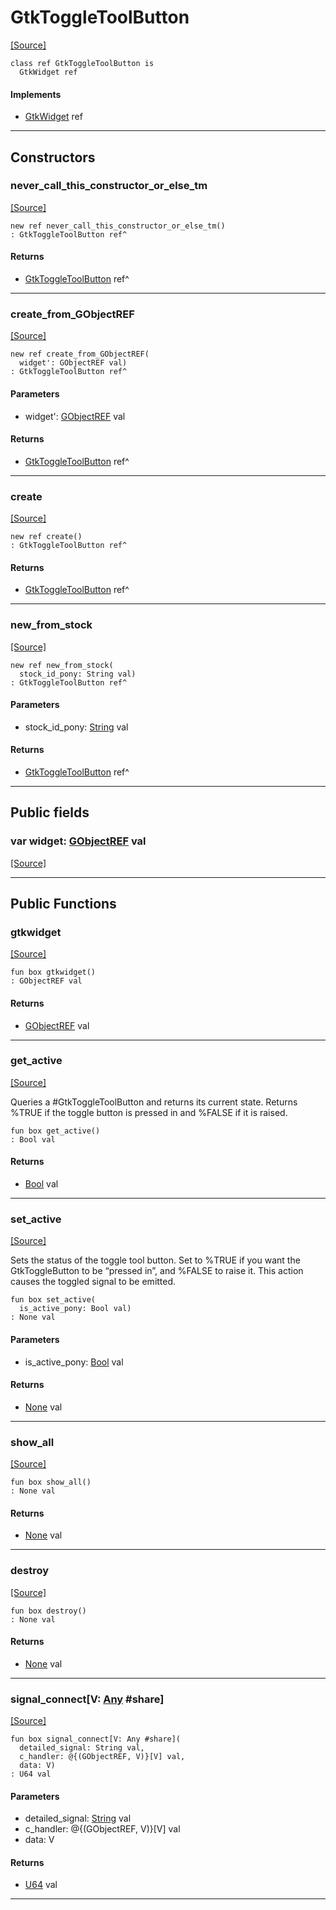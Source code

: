 # GtkToggleToolButton
<span class="source-link">[[Source]](src/gtk3/GtkToggleToolButton.md#L6)</span>
```pony
class ref GtkToggleToolButton is
  GtkWidget ref
```

#### Implements

* [GtkWidget](gtk3-GtkWidget.md) ref

---

## Constructors

### never_call_this_constructor_or_else_tm
<span class="source-link">[[Source]](src/gtk3/GtkToggleToolButton.md#L10)</span>


```pony
new ref never_call_this_constructor_or_else_tm()
: GtkToggleToolButton ref^
```

#### Returns

* [GtkToggleToolButton](gtk3-GtkToggleToolButton.md) ref^

---

### create_from_GObjectREF
<span class="source-link">[[Source]](src/gtk3/GtkToggleToolButton.md#L13)</span>


```pony
new ref create_from_GObjectREF(
  widget': GObjectREF val)
: GtkToggleToolButton ref^
```
#### Parameters

*   widget': [GObjectREF](gtk3-..-gobject-GObjectREF.md) val

#### Returns

* [GtkToggleToolButton](gtk3-GtkToggleToolButton.md) ref^

---

### create
<span class="source-link">[[Source]](src/gtk3/GtkToggleToolButton.md#L17)</span>


```pony
new ref create()
: GtkToggleToolButton ref^
```

#### Returns

* [GtkToggleToolButton](gtk3-GtkToggleToolButton.md) ref^

---

### new_from_stock
<span class="source-link">[[Source]](src/gtk3/GtkToggleToolButton.md#L20)</span>


```pony
new ref new_from_stock(
  stock_id_pony: String val)
: GtkToggleToolButton ref^
```
#### Parameters

*   stock_id_pony: [String](builtin-String.md) val

#### Returns

* [GtkToggleToolButton](gtk3-GtkToggleToolButton.md) ref^

---

## Public fields

### var widget: [GObjectREF](gtk3-..-gobject-GObjectREF.md) val
<span class="source-link">[[Source]](src/gtk3/GtkToggleToolButton.md#L7)</span>



---

## Public Functions

### gtkwidget
<span class="source-link">[[Source]](src/gtk3/GtkToggleToolButton.md#L9)</span>


```pony
fun box gtkwidget()
: GObjectREF val
```

#### Returns

* [GObjectREF](gtk3-..-gobject-GObjectREF.md) val

---

### get_active
<span class="source-link">[[Source]](src/gtk3/GtkToggleToolButton.md#L24)</span>


Queries a #GtkToggleToolButton and returns its current state.
Returns %TRUE if the toggle button is pressed in and %FALSE if it is raised.


```pony
fun box get_active()
: Bool val
```

#### Returns

* [Bool](builtin-Bool.md) val

---

### set_active
<span class="source-link">[[Source]](src/gtk3/GtkToggleToolButton.md#L31)</span>


Sets the status of the toggle tool button. Set to %TRUE if you
want the GtkToggleButton to be “pressed in”, and %FALSE to raise it.
This action causes the toggled signal to be emitted.


```pony
fun box set_active(
  is_active_pony: Bool val)
: None val
```
#### Parameters

*   is_active_pony: [Bool](builtin-Bool.md) val

#### Returns

* [None](builtin-None.md) val

---

### show_all
<span class="source-link">[[Source]](src/gtk3/GtkWidget.md#L4)</span>


```pony
fun box show_all()
: None val
```

#### Returns

* [None](builtin-None.md) val

---

### destroy
<span class="source-link">[[Source]](src/gtk3/GtkWidget.md#L7)</span>


```pony
fun box destroy()
: None val
```

#### Returns

* [None](builtin-None.md) val

---

### signal_connect\[V: [Any](builtin-Any.md) #share\]
<span class="source-link">[[Source]](src/gtk3/GtkWidget.md#L10)</span>


```pony
fun box signal_connect[V: Any #share](
  detailed_signal: String val,
  c_handler: @{(GObjectREF, V)}[V] val,
  data: V)
: U64 val
```
#### Parameters

*   detailed_signal: [String](builtin-String.md) val
*   c_handler: @{(GObjectREF, V)}[V] val
*   data: V

#### Returns

* [U64](builtin-U64.md) val

---

